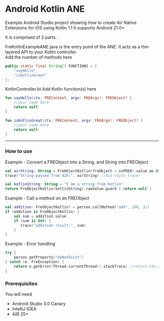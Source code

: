 # Android Kotlin ANE

Example Android Studio project showing how to create Air Native Extensions for iOS using Kotlin 1.1
It supports Android 21.0+

It is comprised of 2 parts.

FreKotlinExampleANE.java is the entry point of the ANE. It acts as a thin layered API to your Kotlin controller.  
Add the number of methods here 

```` Java
public static final String[] FUNCTIONS = {
    "sayHello",
    "isKotlinGreat"
};
`````


KotlinController.kt
Add Kotlin function(s) here

```` Kotlin
fun sayHello(ctx: FREContext, argv: FREArgv): FREObject? {
    //your code here
    return null  
}

fun isKotlinGreat(ctx: FREContext, argv: FREArgv): FREObject? {
    //your code here
    return null  
}
`````

----------

### How to use 

Example - Convert a FREObject into a String, and String into FREObject

```` Kotlin
val airString: String = FreObjectKotlin(freObject = inFRE0).value as String
trace("String passed from AIR:", airString) //As3 style trace!

val kotlinString: String = "I am a string from Kotlin"
return FreObjectKotlin(kotlinString).rawValue.guard { return null }
`````

Example - Call a method on an FREObject

```` Kotlin
val addition: FreObjectKotlin? = person.callMethod("add", 100, 31)
if (addition is FreObjectKotlin) {
    val sum = addition.value
    if (sum is Int) {
       trace("addition result:", sum)
    }
}
`````

Example - Error handling
```` kotlin
try {
    person.getProperty("doNotExist")
} catch (e: FreException) {
    return e.getError(Thread.currentThread().stackTrace) //return the error as an actionscript error
}
`````

### Prerequisites

You will need

- Android Studio 3.0 Canary
- IntelliJ IDEA
- AIR 25+